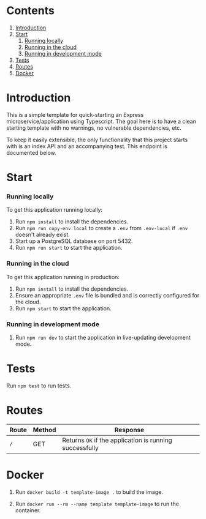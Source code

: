 # Contents

1. [Introduction](#introduction)
2. [Start](#start)
   1. [Running locally](#running-locally)
   2. [Running in the cloud](#running-in-the-cloud)
   3. [Running in development mode](#running-in-development-mode)
3. [Tests](#tests)
4. [Routes](#routes)
5. [Docker](#docker)

# Introduction

This is a simple template for quick-starting an Express microservice/application using Typescript. The goal here is to have a clean starting template with no warnings, no vulnerable dependencies, etc.

To keep it easily extensible, the only functionality that this project starts with is an index API and an accompanying test. This endpoint is documented below.

# Start

### Running locally

To get this application running locally:

1. Run `npm install` to install the dependencies.
2. Run `npm run copy-env:local` to create a `.env` from `.env-local` if `.env` doesn't already exist.
3. Start up a PostgreSQL database on port 5432.
4. Run `npm run start` to start the application.

### Running in the cloud

To get this application running in production:

1. Run `npm install` to install the dependencies.
2. Ensure an appropriate `.env` file is bundled and is correctly configured for the cloud.
3. Run `npm start` to start the application.

### Running in development mode

1. Run `npm run dev` to start the application in live-updating development mode.

# Tests

Run `npm test` to run tests.

# Routes

| Route | Method | Response                                                |
| ----- | ------ | ------------------------------------------------------- |
| `/`   | GET    | Returns `OK` if the application is running successfully |

# Docker

1. Run `docker build -t template-image .` to build the image.

2. Run `docker run --rm --name template template-image` to run the container.
